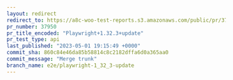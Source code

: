 ```yaml
---
layout: redirect
redirect_to: https://a8c-woo-test-reports.s3.amazonaws.com/public/pr/37950/api/index.html
pr_number: 37950
pr_title_encoded: "Playwright+1.32.3+update"
pr_test_type: api
last_published: "2023-05-01 19:15:49 +0000"
commit_sha: 860c84e46da85b58814c8c2182dffa6d0a365aa0
commit_message: "Merge trunk"
branch_name: e2e/playwright-1_32_3-update
---
```

